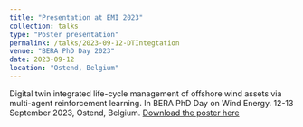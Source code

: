 ```yaml
---
title: "Presentation at EMI 2023"
collection: talks
type: "Poster presentation"
permalink: /talks/2023-09-12-DTIntegtation
venue: "BERA PhD Day 2023"
date: 2023-09-12
location: "Ostend, Belgium"
---
```

Digital twin integrated life-cycle management of offshore wind assets via multi-agent reinforcement learning. 
In BERA PhD Day on Wind Energy. 12-13 September 2023, Ostend, Belgium. 
[Download the poster here](https://Nandarhline.github.io/files/BERA2023_NandarHlaing.pdf)

